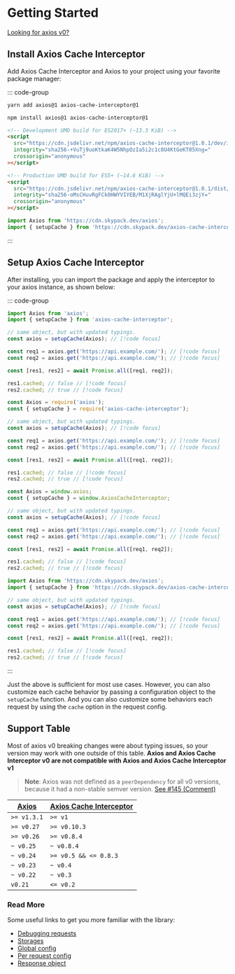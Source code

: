 # Getting Started

[Looking for axios v0?](https://axios-cache-interceptor.js.org/v0/)

## Install Axios Cache Interceptor

Add Axios Cache Interceptor and Axios to your project using your favorite package manager:

::: code-group

```bash [Yarn]
yarn add axios@1 axios-cache-interceptor@1
```

```bash [NPM]
npm install axios@1 axios-cache-interceptor@1
```

```html [Browser]
<!-- Development UMD build for ES2017+ (~13.3 KiB) -->
<script
  src="https://cdn.jsdelivr.net/npm/axios-cache-interceptor@1.0.1/dev/index.bundle.js"
  integrity="sha256-+VuTj9uoKtkaK4W5NhpOzIa5i2c1c8U4KtGeKT05Xng="
  crossorigin="anonymous"
></script>

<!-- Production UMD build for ES5+ (~14.6 KiB) -->
<script
  src="https://cdn.jsdelivr.net/npm/axios-cache-interceptor@1.0.1/dist/index.bundle.js"
  integrity="sha256-oMsCHuvRgFCk0HWYVIYEB/M1XjRAglYjU+lMQEi3zjY="
  crossorigin="anonymous"
></script>
```

```ts [Skypack]
import Axios from 'https://cdn.skypack.dev/axios';
import { setupCache } from 'https://cdn.skypack.dev/axios-cache-interceptor';
```

:::

## Setup Axios Cache Interceptor

After installing, you can import the package and apply the interceptor to your axios
instance, as shown below:

::: code-group

```ts [EcmaScript]
import Axios from 'axios';
import { setupCache } from 'axios-cache-interceptor';

// same object, but with updated typings.
const axios = setupCache(Axios); // [!code focus]

const req1 = axios.get('https://api.example.com/'); // [!code focus]
const req2 = axios.get('https://api.example.com/'); // [!code focus]

const [res1, res2] = await Promise.all([req1, req2]);

res1.cached; // false // [!code focus]
res2.cached; // true // [!code focus]
```

```ts [CommonJS]
const Axios = require('axios');
const { setupCache } = require('axios-cache-interceptor');

// same object, but with updated typings.
const axios = setupCache(Axios); // [!code focus]

const req1 = axios.get('https://api.example.com/'); // [!code focus]
const req2 = axios.get('https://api.example.com/'); // [!code focus]

const [res1, res2] = await Promise.all([req1, req2]);

res1.cached; // false // [!code focus]
res2.cached; // true // [!code focus]
```

```ts [Browser]
const Axios = window.axios;
const { setupCache } = window.AxiosCacheInterceptor;

// same object, but with updated typings.
const axios = setupCache(Axios); // [!code focus]

const req1 = axios.get('https://api.example.com/'); // [!code focus]
const req2 = axios.get('https://api.example.com/'); // [!code focus]

const [res1, res2] = await Promise.all([req1, req2]);

res1.cached; // false // [!code focus]
res2.cached; // true // [!code focus]
```

```ts [Skypack]
import Axios from 'https://cdn.skypack.dev/axios';
import { setupCache } from 'https://cdn.skypack.dev/axios-cache-interceptor';

// same object, but with updated typings.
const axios = setupCache(Axios); // [!code focus]

const req1 = axios.get('https://api.example.com/'); // [!code focus]
const req2 = axios.get('https://api.example.com/'); // [!code focus]

const [res1, res2] = await Promise.all([req1, req2]);

res1.cached; // false // [!code focus]
res2.cached; // true // [!code focus]
```

:::

Just the above is sufficient for most use cases. However, you can also customize each
cache behavior by passing a configuration object to the `setupCache` function. And you can
also customize some behaviors each request by using the `cache` option in the request
config.

## Support Table

Most of axios v0 breaking changes were about typing issues, so your version may work with
one outside of this table. **Axios and Axios Cache Interceptor v0 are not compatible with
Axios and Axios Cache Interceptor v1**

> **Note**: Axios was not defined as a `peerDependency` for all v0 versions, because it
> had a non-stable semver version.
> [See #145 (Comment)](https://github.com/arthurfiorette/axios-cache-interceptor/issues/145#issuecomment-1042710481)

| [Axios](https://github.com/axios/axios/releases) | [Axios Cache Interceptor](https://github.com/arthurfiorette/axios-cache-interceptor/releases) |
| ------------------------------------------------ | --------------------------------------------------------------------------------------------- |
| `>= v1.3.1`                                      | `>= v1`                                                                                       |
| `>= v0.27`                                       | `>= v0.10.3`                                                                                  |
| `>= v0.26`                                       | `>= v0.8.4`                                                                                   |
| `~ v0.25`                                        | `~ v0.8.4`                                                                                    |
| `~ v0.24`                                        | `>= v0.5 && <= 0.8.3`                                                                         |
| `~ v0.23`                                        | `~ v0.4`                                                                                      |
| `~ v0.22`                                        | `~ v0.3`                                                                                      |
| `v0.21`                                          | `<= v0.2`                                                                                     |

### Read More

Some useful links to get you more familiar with the library:

- [Debugging requests](./debugging.md)
- [Storages](./storages.md)
- [Global config](../config.md)
- [Per request config](../config/request-specifics.md)
- [Response object](../config/response-object.md)
